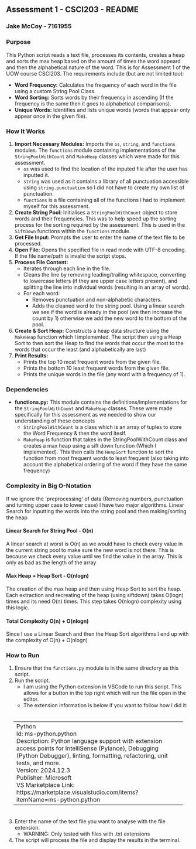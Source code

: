 ## Assessment 1 - CSCI203 - README
### Jake McCoy - 7161955

### Purpose
This Python script reads a text file, processes its contents, creates a heap and sorts the max heap based on the amount of times the word appeard and then the alphabetical nature of the word. This is for Assessment 1 of the UOW course CSCI203. The requirements include (but are not limited too):

* **Word Frequency:** Calculates the frequency of each word in the file using a custom String Pool Class.
* **Word Sorting:** Sorts words by their frequency in ascending (If the frequency is the same then it goes to alphabetical comparisons).
* **Unique Words:** Identifies and lists unique words (words that appear only appear once in the given file).

### How It Works
1. **Import Necessary Modules:** Imports the `os`, `string`, and `functions` modules. The `functions` module containing implementations of the `StringPoolWithCount` and `MakeHeap` classes which were made for this assessment.
   * `os` was used to find the location of the inputed file after the user has inputted it.
   * `string` was used as it contains a library of all punctuation accessible using `string.punctuation` so I did not have to create my own list of punctuation.
   * `functions` is a file containing all of the functions I had to implement myself for this assessment.
2. **Create String Pool:** Initialises a `StringPoolWithCount` object to store words and their frequencies. This was to help speed up the sorting process for the sorting required by the assessment. This is used in the `SiftDown` functions within the `functions` module.
3. **Get File Input:** Prompts the user to enter the name of the text file to be processed.
4. **Open File:** Opens the specified file in read mode with UTF-8 encoding. If the file name/path is invalid the script stops.
5. **Process File Content:**
   * Iterates through each line in the file.
   * Cleans the line by removing leading/trailing whitespace, converting to lowercase letters (if they are upper case letters present), and splitting the line into individual words (resulting in an array of words).
   * For each word:
     * Removes punctuation and non-alphabetic characters.
     * Adds the cleaned word to the string pool. Using a linear search we see if the word is already in the pool (we then increase the count by 1) otherwise we add the new word to the bottom of the pool.
6. **Create & Sort Heap:** Constructs a heap data structure using the `MakeHeap` function which I implemented. The script then using a Heap Sort to then sort the Heap to find the words that occur the most to the words that occur the least (and alphabetically are last)
7. **Print Results:**
   * Prints the top 10 most frequent words from the given file.
   * Prints the bottom 10 least frequent words from the given file. 
   * Prints the unique words in the file (any word with a frequency of 1).

### Dependencies
* **functions.py:** This module contains the definitions/implementations for the `StringPoolWithCount` and `MakeHeap` classes. These were made specifically for this assessment as we needed to show our understanding of these concepts
   - `StringPoolWithCount` is a class which is an array of tuples to store the Word Frequency & then the word iteslf.
   - `MakeHeap` is function that takes in the StringPoolWithCount class and creates a max heap using a sift down function (Which I implemented). This then calls the `HeapSort` function to sort the function from most frequent words to least frequent (also taking into account the alphabetical ordering of the word if they have the same frequency)

### Complexity in Big O-Notation
If we ignore the 'preprocessing' of data (Removing numbers, punctuation and turning upper case to lower case) I have two major algorithms. Linear Search for inputting the words into the string pool and then making/sorting the heap

#### Linear Search for String Pool - O(n)
A linear search at worst is O(n) as we would have to check every value in the current string pool to make sure the new word is not there. This is because we check every value until we find the value in the array. This is only as bad as the length of the array

#### Max Heap + Heap Sort - O(nlogn)
The creation of the max heap and then using Heap Sort to sort the heap. Each extraction and recreating of the heap (using siftdown) takes O(logn) times and its need O(n) times. This step takes O(nlogn) complexity using this logic.

#### Total Complexity O(n) + O(nlogn)
Since I use a Linear Search and then the Heap Sort algorithms I end up with the complexity of O(n) + O(nlogn)

### How to Run
1. Ensure that the `functions.py` module is in the same directory as this script.
2. Run the script. 
   - I am using the Python extension in VSCode to run this script. This allows for a button in the top right which will run the file open in the editor.
   - The extension information is below if you want to follow how I did it: 
<table style="padding: 20px">
    <tr>
        <td>
           Python <br />
            Id: ms-python.python <br />
            Description: Python language support with extension access points for IntelliSense (Pylance), Debugging (Python Debugger), linting, formatting, refactoring, unit tests, and more. <br />
            Version: 2024.12.3 <br />
            Publisher: Microsoft <br />
            VS Marketplace Link: https://marketplace.visualstudio.com/items?itemName=ms-python.python <br />
        </td>
    </tr>
</table>

3. Enter the name of the text file you want to analyse with the file extension.
   - WARNING: Only tested with files with .txt extensions 
4. The script will process the file and display the results in the terminal.

[comment]: <> (This README was created to provide the reasoning of this code and also how to run it. This will also be here to show people in the future my coding abilities if they are curious how I would solve a given problem)
